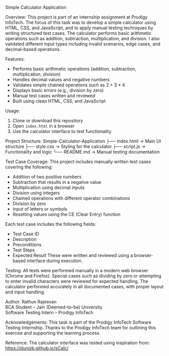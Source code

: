 Simple Calculator Application

Overview:
This project is part of an internship assignment at Prodigy InfoTech. The focus of this task was to develop a simple calculator using HTML, CSS, and JavaScript, and to apply manual testing techniques by writing structured test cases.
The calculator performs basic arithmetic operations such as addition, subtraction, multiplication, and division. I also validated different input types including invalid scenarios, edge cases, and decimal-based operations.

Features:
- Performs basic arithmetic operations (addition, subtraction, multiplication, division)
- Handles decimal values and negative numbers
- Validates simple chained operations such as 2 + 3 * 4
- Displays basic errors (e.g., division by zero)
- Manual test cases written and reviewed
- Built using clean HTML, CSS, and JavaScript

Usage:
1. Clone or download this repository
2. Open `index.html` in a browser
3. Use the calculator interface to test functionality

Project Structure:
Simple-Calculator-Application
├── index.html → Main UI structure
├── style.css → Styling for the calculator
├── script.js → Functionality and logic
└── README.md → Manual testing documentation

Test Case Coverage:
This project includes manually written test cases covering the following:
- Addition of two positive numbers
- Subtraction that results in a negative value
- Multiplication using decimal inputs
- Division using integers
- Chained operations with different operator combinations
- Division by zero
- Input of letters or symbols
- Resetting values using the CE (Clear Entry) function

Each test case includes the following fields:
- Test Case ID
- Description
- Preconditions
- Test Steps
- Expected Result
These were written and reviewed using a browser-based interface during execution.

Testing:
All tests were performed manually in a modern web browser (Chrome and Firefox). Special cases such as dividing by zero or attempting to enter invalid characters were reviewed for expected handling. The calculator performed accurately in all documented cases, with proper layout and input handling.

Author:
Rathun Rajeevan  
BCA Student – Jain (Deemed-to-be) University  
Software Testing Intern – Prodigy InfoTech

Acknowledgements:
This task is part of the Prodigy InfoTech Software Testing Internship. Thanks to the Prodigy InfoTech team for outlining this exercise and supporting the learning process.

Reference:
The calculator interface was tested using inspiration from:  
https://dunizb.github.io/sCalc/
